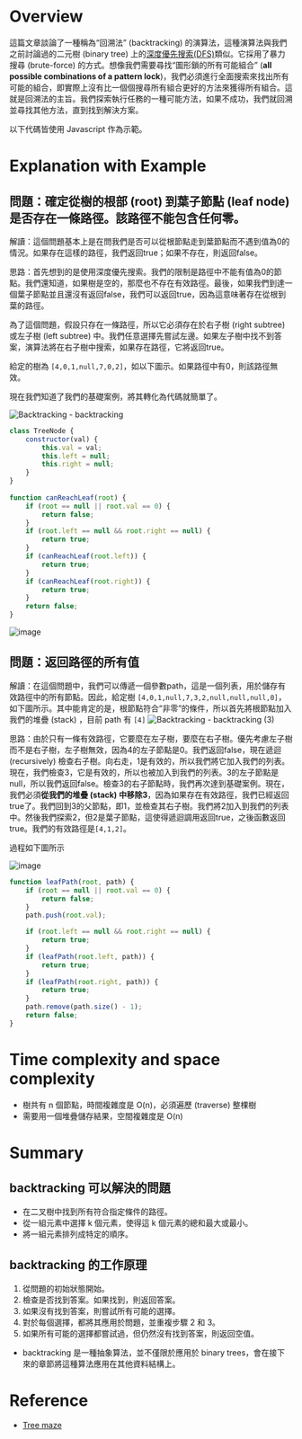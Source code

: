 # Overview

這篇文章談論了一種稱為“回溯法” (backtracking) 的演算法，這種演算法與我們之前討論過的二元樹 (binary tree) 上的[深度優先搜索(DFS)](https://github.com/CAFECA-IO/KnowledgeManagement/blob/master/algorithm/beginner/trees.md#depth-first-search-dfs)類似。它採用了暴力搜尋 (brute-force) 的方式。想像我們需要尋找“圖形鎖的所有可能組合” (**all possible combinations of a pattern lock**)，我們必須進行全面搜索來找出所有可能的組合，即實際上沒有比一個個搜尋所有組合更好的方法來獲得所有組合。這就是回溯法的主旨。我們探索執行任務的一種可能方法，如果不成功，我們就回溯並尋找其他方法，直到找到解決方案。

以下代碼皆使用 Javascript 作為示範。

# Explanation with Example

## 問題：確定從樹的根部 (root) 到葉子節點 (leaf node) 是否存在一條路徑。該路徑不能包含任何零。

解讀：這個問題基本上是在問我們是否可以從根節點走到葉節點而不遇到值為0的情況。如果存在這樣的路徑，我們返回true；如果不存在，則返回false。

思路：首先想到的是使用深度優先搜索。我們的限制是路徑中不能有值為0的節點。我們還知道，如果樹是空的，那麼也不存在有效路徑。最後，如果我們到達一個葉子節點並且還沒有返回false，我們可以返回true，因為這意味著存在從根到葉的路徑。

為了這個問題，假設只存在一條路徑，所以它必須存在於右子樹 (right subtree) 或左子樹 (left subtree) 中。我們任意選擇先嘗試左邊。如果左子樹中找不到答案，演算法將在右子樹中搜索，如果存在路徑，它將返回true。

給定的樹為 `[4,0,1,null,7,0,2]`，如以下圖示。如果路徑中有0，則該路徑無效。

現在我們知道了我們的基礎案例，將其轉化為代碼就簡單了。

![Backtracking - backtracking](https://github.com/CAFECA-IO/KnowledgeManagement/assets/20677913/b1941cf9-4b3e-46e1-b2bb-7dc7d8479b9e)

```jsx
class TreeNode {
    constructor(val) {
        this.val = val;
        this.left = null;
        this.right = null;
    }
}   
  
function canReachLeaf(root) {
    if (root == null || root.val == 0) {
        return false;
    } 
    if (root.left == null && root.right == null) {
        return true;
    }
    if (canReachLeaf(root.left)) {
        return true;
    }
    if (canReachLeaf(root.right)) {
        return true;
    }
    return false;
}
```

![image](https://github.com/CAFECA-IO/KnowledgeManagement/assets/20677913/fc28bf55-891b-4000-9bdd-a4fa330dd7a6)

## 問題：返回路徑的所有值

解讀：在這個問題中，我們可以傳遞一個參數path，這是一個列表，用於儲存有效路徑中的所有節點。因此，給定樹 `[4,0,1,null,7,3,2,null,null,null,0]`，如下圖所示。其中能肯定的是，根節點符合“非零”的條件，所以首先將根節點加入我們的堆疊 (stack) ，目前 path 有 `[4]`
![Backtracking - backtracking (3)](https://github.com/CAFECA-IO/KnowledgeManagement/assets/20677913/24ca69a1-67ce-430b-b35b-24588462872d)

思路：由於只有一條有效路徑，它要麼在左子樹，要麼在右子樹。優先考慮左子樹而不是右子樹，左子樹無效，因為4的左子節點是0。我們返回false，現在遞迴 (recursively) 檢查右子樹。向右走，1是有效的，所以我們將它加入我們的列表。現在，我們檢查3，它是有效的，所以也被加入到我們的列表。3的左子節點是null，所以我們返回false。檢查3的右子節點時，我們再次達到基礎案例。現在，我們必須**從我們的堆疊 (stack) 中移除3**，因為如果存在有效路徑，我們已經返回true了。我們回到3的父節點，即1，並檢查其右子樹。我們將2加入到我們的列表中。然後我們探索2，但2是葉子節點，這使得遞迴調用返回true，之後函數返回true。我們的有效路徑是`[4,1,2]`。

過程如下圖所示

![image](https://github.com/CAFECA-IO/KnowledgeManagement/assets/20677913/898c0cb5-18ac-4010-bc88-1d5e82a5eb28)

```jsx
function leafPath(root, path) {
    if (root == null || root.val == 0) {
        return false;
    }
    path.push(root.val);

    if (root.left == null && root.right == null) {
        return true;
    }
    if (leafPath(root.left, path)) {
        return true;
    }
    if (leafPath(root.right, path)) {
        return true;
    }
    path.remove(path.size() - 1);
    return false;
}
```

# Time complexity and space complexity

- 樹共有 n 個節點，時間複雜度是 O(n)，必須遍歷 (traverse) 整棵樹
- 需要用一個堆疊儲存結果，空間複雜度是 O(n)

# Summary

## backtracking 可以解決的問題

- 在二叉樹中找到所有符合指定條件的路徑。
- 從一組元素中選擇 k 個元素，使得這 k 個元素的總和最大或最小。
- 將一組元素排列成特定的順序。

## backtracking 的工作原理

1. 從問題的初始狀態開始。
2. 檢查是否找到答案。如果找到，則返回答案。
3. 如果沒有找到答案，則嘗試所有可能的選擇。
4. 對於每個選擇，都將其應用於問題，並重複步驟 2 和 3。
5. 如果所有可能的選擇都嘗試過，但仍然沒有找到答案，則返回空值。

- backtracking 是一種抽象算法，並不僅限於應用於 binary trees，會在接下來的章節將這種算法應用在其他資料結構上。

# Reference

- [Tree maze](https://neetcode.io/courses/dsa-for-beginners/22)


